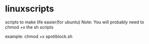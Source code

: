 # linuxscripts
scripts to make life easier(for ubuntu) Note: You will probably need to chmod +x the sh scripts

example: chmod +x spotiblock.sh
